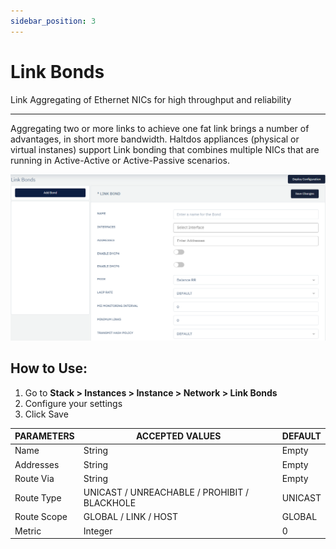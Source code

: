 ```yaml
---
sidebar_position: 3
---
```


# Link Bonds

Link Aggregating of Ethernet NICs for high throughput and reliability

---

Aggregating two or more links to achieve one fat link brings a number of advantages, in short more bandwidth. Haltdos appliances (physical or virtual instanes) support Link bonding that combines multiple NICs that are running in Active-Active or Active-Passive scenarios.

![linkbonds](/img/platform/v6/docs/linkbonds1.png)

## How to Use:

1. Go to **Stack > Instances > Instance > Network > Link Bonds**
2. Configure your settings
3. Click Save

| PARAMETERS  | ACCEPTED VALUES                              | DEFAULT |
|-------------|----------------------------------------------|---------|
| Name  | String                                       | Empty   |
| Addresses   | String                                       | Empty   |
| Route Via   | String                                       | Empty   |
| Route Type  | UNICAST / UNREACHABLE / PROHIBIT / BLACKHOLE | UNICAST |
| Route Scope | GLOBAL / LINK / HOST                         | GLOBAL  |
| Metric      | Integer                                      | 0       |